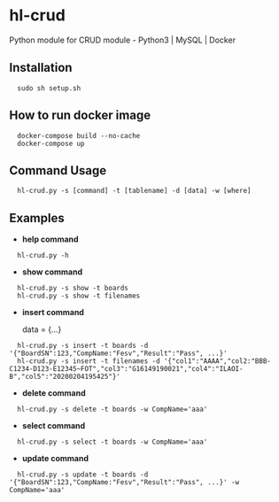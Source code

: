 # hl-crud
Python module for CRUD module - Python3 | MySQL | Docker

## Installation
  ~~~
    sudo sh setup.sh
  ~~~

## How to run docker image
  ~~~
    docker-compose build --no-cache
    docker-compose up
  ~~~

## Command Usage
  ~~~
    hl-crud.py -s [command] -t [tablename] -d [data] -w [where]
  ~~~

## Examples
  - **help command**<p>
  ~~~
    hl-crud.py -h
  ~~~
  - **show command**<p>
  ~~~
    hl-crud.py -s show -t boards
    hl-crud.py -s show -t filenames
  ~~~
  - **insert command**<p>
  data = {...}
  ~~~
    hl-crud.py -s insert -t boards -d '{"BoardSN":123,"CompName:"Fesv","Result":"Pass", ...}'
    hl-crud.py -s insert -t filenames -d '{"col1":"AAAA","col2:"BBB-C1234-D123-E12345~FOT","col3":"G16149190021","col4":"ILAOI-B","col5":"20200204195425"}'
  ~~~
  - **delete command**<p>
  ~~~
    hl-crud.py -s delete -t boards -w CompName='aaa'
  ~~~
  - **select command**<p>
  ~~~
    hl-crud.py -s select -t boards -w CompName='aaa'
  ~~~
  - **update command**<p>
  ~~~
    hl-crud.py -s update -t boards -d '{"BoardSN":123,"CompName:"Fesv","Result":"Pass", ...}' -w CompName='aaa'
  ~~~

  
